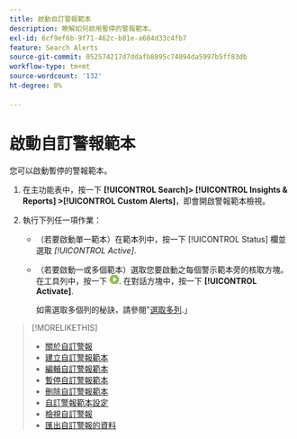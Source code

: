 ```yaml
---
title: 啟動自訂警報範本
description: 瞭解如何啟用暫停的警報範本。
exl-id: 6cf9ef6b-9f71-462c-b81e-a604d33c4fb7
feature: Search Alerts
source-git-commit: 052574217d7ddafb8895c74094da5997b5ff83db
workflow-type: tm+mt
source-wordcount: '132'
ht-degree: 0%

---
```


# 啟動自訂警報範本

您可以啟動暫停的警報範本。

1. 在主功能表中，按一下 **[!UICONTROL Search]> [!UICONTROL Insights & Reports] >[!UICONTROL Custom Alerts]**，即會開啟警報範本檢視。

1. 執行下列任一項作業：

   * （若要啟動單一範本）在範本列中，按一下 [!UICONTROL Status] 欄並選取 *[!UICONTROL Active]*.

   * （若要啟動一或多個範本）選取您要啟動之每個警示範本旁的核取方塊。 在工具列中，按一下 ![啟動](/help/search-social-commerce/assets/activate.png "啟動"). 在對話方塊中，按一下 **[!UICONTROL Activate]**.

     如需選取多個列的秘訣，請參閱&quot;[選取多列](/help/search-social-commerce/common-tasks/navigation-editing-selection/multiple-rows-select.md).」

>[!MORELIKETHIS]
>
>* [關於自訂警報](alert-about.md)
>* [建立自訂警報範本](alert-template-create.md)
>* [編輯自訂警報範本](alert-template-edit.md)
>* [暫停自訂警報範本](alert-template-pause.md)
>* [刪除自訂警報範本](alert-template-delete.md)
>* [自訂警報範本設定](alert-template-settings.md)
>* [檢視自訂警報](alert-view.md)
>* [匯出自訂警報的資料](alert-export-data.md)
